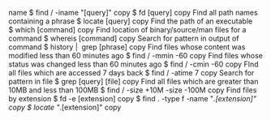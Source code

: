  name
$ find / -iname "[query]"
copy
$ fd [query]
copy
Find all path names containing a phrase
$ locate [query]
copy
Find the path of an executable
$ which [command]
copy
Find location of binary/source/man files for a command
$ whereis [command]
copy
Search for pattern in output of command
$ history |  grep [phrase]
copy
Find files whose content was modified less than 60 minutes ago
$ find / -mmin -60
copy
Find files whose status was changed less than 60 minutes ago
$ find / -cmin -60
copy
FInd all files which are accessed 7 days back
$ find / -atime 7
copy
Search for pattern in file
$ grep [query] [file]
copy
Find all files which are greater than 10MB and less than 100MB
$ find / -size +10M -size -100M
copy
Find files by extension
$ fd -e [extension]
copy
$ find . -type f -name "*.[extension]"
copy
$ locate "*.[extension]"
copy
